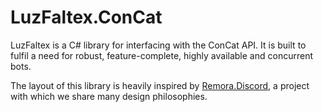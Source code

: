 # LuzFaltex.ConCat

LuzFaltex is a C# library for interfacing with the ConCat API. It is built to fulfil a need for robust, feature-complete, highly available and concurrent bots.

The layout of this library is heavily inspired by [Remora.Discord](https://github.com/Remora/Remora.Discord), a project with which we share many design philosophies.